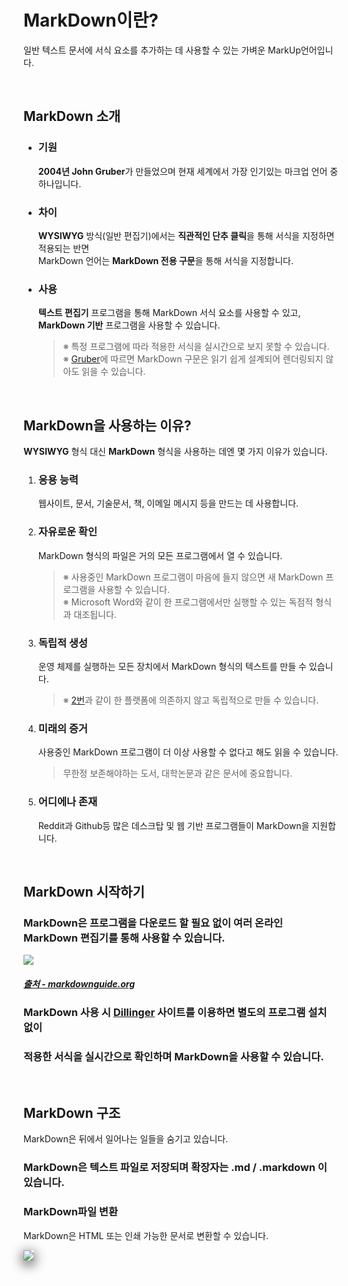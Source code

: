 # **MarkDown이란?**
일반 텍스트 문서에 서식 요소를 추가하는 데 사용할 수 있는 가벼운 MarkUp언어입니다.

<br>

## **MarkDown 소개**
- ### **기원**
    **2004년 John Gruber**가 만들었으며 현재 세계에서 가장 인기있는 마크업 언어 중 하나입니다.
- ### **차이**
    **WYSIWYG** 방식(일반 편집기)에서는 **직관적인 단추 클릭**을 통해 서식을 지정하면 적용되는 반면<br>
    MarkDown 언어는 **MarkDown 전용 구문**을 통해 서식을 지정합니다.
- ### **사용**
    **텍스트 편집기** 프로그램을 통해 MarkDown 서식 요소를 사용할 수 있고,<br>
    **MarkDown 기반** 프로그램을 사용할 수 있습니다.
    >※ 특정 프로그램에 따라 적용한 서식을 실시간으로 보지 못할 수 있습니다.<br>
    >※ [Gruber](https://daringfireball.net/projects/markdown/)에 따르면 MarkDown 구문은 읽기 쉽게 설계되어 렌더링되지 않아도 읽을 수 있습니다.

<br>

## **MarkDown을 사용하는 이유?**
**WYSIWYG** 형식 대신 **MarkDown** 형식을 사용하는 데엔 몇 가지 이유가 있습니다.<br>
1. ### **응용 능력**
    웹사이트, 문서, 기술문서, 책, 이메일 메시지 등을 만드는 데 사용합니다.
2. ### **자유로운 확인**
    MarkDown 형식의 파일은 거의 모든 프로그램에서 열 수 있습니다.
    >※ 사용중인 MarkDown 프로그램이 마음에 들지 않으면 새 MarkDown 프로그램을 사용할 수 있습니다.<br>
    >※ Microsoft Word와 같이 한 프로그램에서만 실행할 수 있는 독점적 형식과 대조됩니다.
3. ### **독립적 생성**
    운영 체제를 실행하는 모든 장치에서 MarkDown 형식의 텍스트를 만들 수 있습니다.
    >※ [2번](#2-markdown-형식의-파일은-거의-모든-프로그램에서-열-수-있습니다)과 같이 한 플랫폼에 의존하지 않고 독립적으로 만들 수 있습니다.
4. ### **미래의 증거**
    사용중인 MarkDown 프로그램이 더 이상 사용할 수 없다고 해도 읽을 수 있습니다.
    >무한정 보존해야하는 도서, 대학논문과 같은 문서에 중요합니다.
5. ### **어디에나 존재**
    Reddit과 Github등 많은 데스크탑 및 웹 기반 프로그램들이 MarkDown을 지원합니다.

<br>

## **MarkDown 시작하기**
### MarkDown은 프로그램을 다운로드 할 필요 없이 여러 온라인 MarkDown 편집기를 통해 사용할 수 있습니다.
<img src="https://user-images.githubusercontent.com/45596014/193408151-62d3138f-8fdb-422c-95c7-8cc461ce2850.png">

##### [출처 - markdownguide.org](https://www.markdownguide.org/getting-started/#websites)

### MarkDown 사용 시 **[Dillinger](https://papago.naver.net/apis/site/proxy?url=https%3A%2F%2Fdillinger.io%2F)** 사이트를 이용하면 별도의 프로그램 설치 없이
### 적용한 서식을 실시간으로 확인하며 MarkDown을 사용할 수 있습니다.

<br>

## **MarkDown 구조**
MarkDown은 뒤에서 일어나는 일들을 숨기고 있습니다.

### MarkDown은 **텍스트 파일**로 저장되며 확장자는 **.md / .markdown** 이 있습니다.

### **MarkDown파일 변환**
MarkDown은 HTML 또는 인쇄 가능한 문서로 변환할 수 있습니다.


<img style="background-color:white; box-shadow: 0 5px 20px black;" src="https://user-images.githubusercontent.com/45596014/193408747-286da849-0b84-4198-817d-8131112d8f25.png">